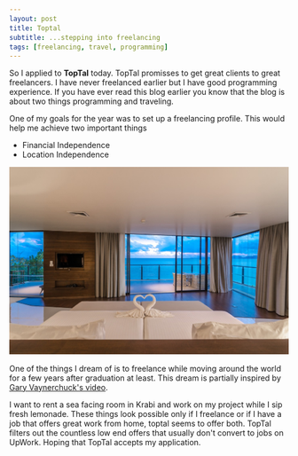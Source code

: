 ```yaml
---
layout: post
title: Toptal
subtitle: ...stepping into freelancing
tags: [freelancing, travel, programming]
---
```


So I applied to **TopTal** today. TopTal promisses to get great clients to great freelancers. I have never freelanced earlier but I have good programming experience. If you have ever read this blog earlier you know that the blog is about two things programming and traveling.

One of my goals for the year was to set up a freelancing profile. This would help me achieve two important things

- Financial Independence
- Location Independence

![Krabi Sea Facing](/img/blog/seafacing.jpg)

One of the things I dream of is to freelance while moving around the world for a few years after graduation at least. This dream is partially inspired by [Gary Vaynerchuck's video](https://www.youtube.com/watch?v=RBXZlYdiizk).

I want to rent a sea facing room in Krabi and work on my project while I sip fresh lemonade. These things look possible only if I freelance or if I have a job that offers great work from home, toptal seems to offer both. TopTal filters out the countless low end offers that usually don't convert to jobs on UpWork. Hoping that TopTal accepts my application.
